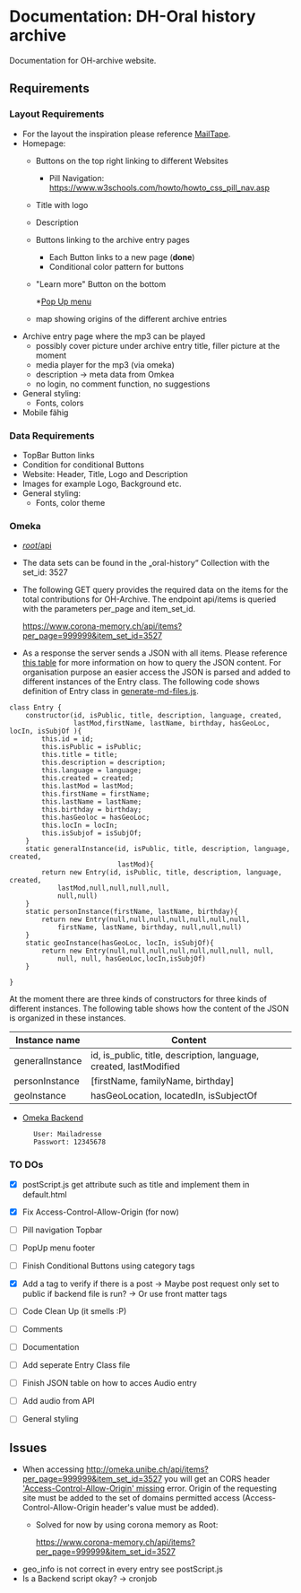 # Documentation: DH-Oral history archive
Documentation for OH-archive website. 
## Requirements
### Layout Requirements
* For the layout the inspiration please reference [MailTape](https://www.mailta.pe/).
* Homepage:
    * Buttons on the top right linking to different Websites
        * Pill Navigation: https://www.w3schools.com/howto/howto_css_pill_nav.asp    
    * Title with logo
    * Description
    * Buttons linking to the archive entry pages
        * Each Button links to a new page (__done__)
        * Conditional color pattern for buttons
    * "Learn more" Button on the bottom
    
        *[Pop Up menu](https://www.w3schools.com/howto/tryit.asp?filename=tryhow_js_collapsible)
        
    * map showing origins of the different archive entries
* Archive entry page where the mp3 can be played
    * possibly cover picture under archive entry title, filler picture at the moment
    * media player for the mp3 (via omeka)
    * description -> meta data from Omkea
    * no login, no comment function, no suggestions
* General styling:
    * Fonts, colors
* Mobile fähig
### Data Requirements
* TopBar Button links
* Condition for conditional Buttons
* Website: Header, Title, Logo and Description 
* Images for example Logo, Background etc. 
* General styling:
    * Fonts, color theme    
### Omeka
* [_root_/api](https://www.corona-memory.ch/api/)
* The data sets can be found in the „oral-history“ Collection with the set_id: 3527
* The following GET query provides the required data on the items for the total contributions for OH-Archive. The endpoint api/items 
is queried with the parameters per_page and item_set_id. 
    
    https://www.corona-memory.ch/api/items?per_page=999999&item_set_id=3527
    
* As a response the server sends a JSON with all items. Please reference [this table](JSON_Response_table.xlsx) for more information on how 
to query the JSON content.
For organisation purpose an easier access the JSON is parsed and added to different instances of the Entry class.
The following code shows definition of Entry class in  [generate-md-files.js](../OH-Archive/_posts/backend/generate-md-files.js).
```
class Entry {
    constructor(id, isPublic, title, description, language, created,
                lastMod,firstName, lastName, birthday, hasGeoLoc, locIn, isSubjOf ){
        this.id = id;
        this.isPublic = isPublic;
        this.title = title;
        this.description = description;
        this.language = language;
        this.created = created;
        this.lastMod = lastMod;
        this.firstName = firstName;
        this.lastName = lastName;
        this.birthday = birthday;
        this.hasGeoloc = hasGeoLoc;
        this.locIn = locIn;
        this.isSubjof = isSubjOf;
    }
    static generalInstance(id, isPublic, title, description, language, created,
                           lastMod){
        return new Entry(id, isPublic, title, description, language, created,
            lastMod,null,null,null,null,
            null,null)
    }
    static personInstance(firstName, lastName, birthday){
        return new Entry(null,null,null,null,null,null,null,
            firstName, lastName, birthday, null,null,null)
    }
    static geoInstance(hasGeoLoc, locIn, isSubjOf){
        return new Entry(null,null,null,null,null,null,null, null,
            null, null, hasGeoLoc,locIn,isSubjOf)
    }

}
```
At the moment there are three kinds of constructors for three kinds of different instances. The following table shows 
how the content of the JSON is organized in these instances.




| Instance name           | Content                                                        | 
| ------------------------| -------------------------------------------------------------- |
| generalInstance         | id, is_public, title, description, language, created, lastModified |
| personInstance          | [firstName, familyName, birthday]|
| geoInstance             | hasGeoLocation, locatedIn, isSubjectOf |



                                                               
*  [Omeka Backend](http://omeka.unibe.ch/admin)
```   
      User: Mailadresse
      Passwort: 12345678
```

### TO DOs
-[X] postScript.js get attribute such as title and implement them in default.html
-[X] Fix Access-Control-Allow-Origin (for now)
-[ ] Pill navigation Topbar
-[ ] PopUp menu footer
-[ ] Finish Conditional Buttons using category tags
-[X] Add a tag to verify if there is a post 
-> Maybe post request only set to public if backend file is run?
-> Or use front matter tags
-[ ] Code Clean Up (it smells :P)
-[ ] Comments
-[ ] Documentation
-[ ] Add seperate Entry Class file
-[ ] Finish JSON table on how to acces Audio entry
-[ ] Add audio from API
-[ ] General styling


 
 ## Issues 
 * When accessing http://omeka.unibe.ch/api/items?per_page=999999&item_set_id=3527 you will get an CORS header 
 ['Access-Control-Allow-Origin' missing](https://developer.mozilla.org/en-US/docs/Web/HTTP/CORS/Errors/CORSMissingAllowOrigin) 
 error. Origin of the requesting site must be added to the set of domains permitted access (Access-Control-Allow-Origin 
 header's value must be added).
    * Solved for now by using corona memory as Root:
    
        https://www.corona-memory.ch/api/items?per_page=999999&item_set_id=3527
* geo_info is not correct in every entry see postScript.js
* Is a Backend script okay? -> cronjob
     
        
